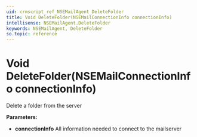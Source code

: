 ```yaml
---
uid: crmscript_ref_NSEMailAgent_DeleteFolder
title: Void DeleteFolder(NSEMailConnectionInfo connectionInfo)
intellisense: NSEMailAgent.DeleteFolder
keywords: NSEMailAgent, DeleteFolder
so.topic: reference
---
```


# Void DeleteFolder(NSEMailConnectionInfo connectionInfo)

Delete a folder from the server

**Parameters:**
 - **connectionInfo** All information needed to connect to the mailserver
